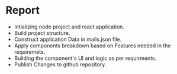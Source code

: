 # Report
- Intializing node project and react application.
- Build project structure.
- Construct application Data in mails.json file. 
- Apply components breakdown based on Features needed in the requiremets.
- Building the component's UI and logic as per requirments.
- Publish Changes to github repository.